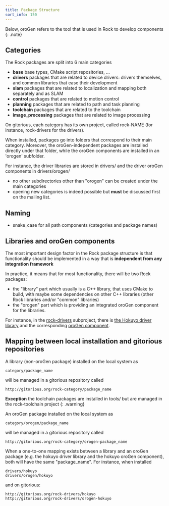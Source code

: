 ```yaml
---
title: Package Structure
sort_info: 150
---
```


Below, oroGen refers to the tool that is used in Rock to develop components
{: .note}

Categories
----------
The Rock packages are split into 6 main categories

* **base** base types, CMake script repositories, ...
* **drivers** packages that are related to device drivers: drivers themselves,
  and common libraries that ease their development
* **slam** packages that are related to localization and mapping both separately
  and as SLAM
* **control** packages that are related to motion control
* **planning** packages that are related to path and task planning
* **toolchain** packages that are related to the toolchain
* **image_processing** packages that are related to image processing

On gitorious, each category has its own project, called rock-NAME (for instance,
rock-drivers for the drivers).

When installed, packages go into folders that correspond to their main category.
Moreover, the oroGen-independent packages are installed directly under that
folder, while the oroGen components are installed in an 'orogen' subfolder.

For instance, the driver libraries are stored in drivers/ and the driver oroGen
components in drivers/orogen/

 * no other subdirectories other than "orogen" can be created under the main
   categories
 * opening new categories is indeed possible but **must** be discussed first on
   the mailing list.

Naming
------

 * snake_case for all path components (categories and package names)

Libraries and oroGen components
-------------------------------
The most important design factor in the Rock package structure is that
functionality should be implemented in a way that is **independent from any
integration framework**

In practice, it means that for most functionality, there will be two Rock
packages:

 * the "library" part which usually is a C++ library, that uses CMake to build,
   with maybe some dependencies on other C++ libraries (other Rock libraries
   and/or "common" libraries)
 * the "orogen" part which is providing an integrated oroGen component for the
   libraries.

For instance, in the [rock-drivers](http://gitorious.org/rock-drivers)
subproject, there is [the Hokuyo driver
library](http://gitorious.org/rock-drivers/hokuyo) and the corresponding [oroGen
component](http://gitorious.org/rock-drivers/orogen-hokuyo).

Mapping between local installation and gitorious repositories
-------------------------------------------------------------

A library (non-oroGen package) installed on the local system as

    category/package_name

will be managed in a gitorious repository called

    http://gitorious.org/rock-category/package_name

**Exception** the toolchain packages are installed in tools/ but are managed in
the rock-toolchain project
{: .warning}

An oroGen package installed on the local system as

    category/orogen/package_name

will be managed in a gitorious repository called

    http://gitorious.org/rock-category/orogen-package_name

When a one-to-one mapping exists between a library and an oroGen package (e.g.
the hokuyo driver library and the hokuyo oroGen component), both will have the
same "package_name". For instance, when installed

    drivers/hokuyo
    drivers/orogen/hokuyo

and on gitorious:

    http://gitorious.org/rock-drivers/hokuyo
    http://gitorious.org/rock-drivers/orogen-hokuyo



